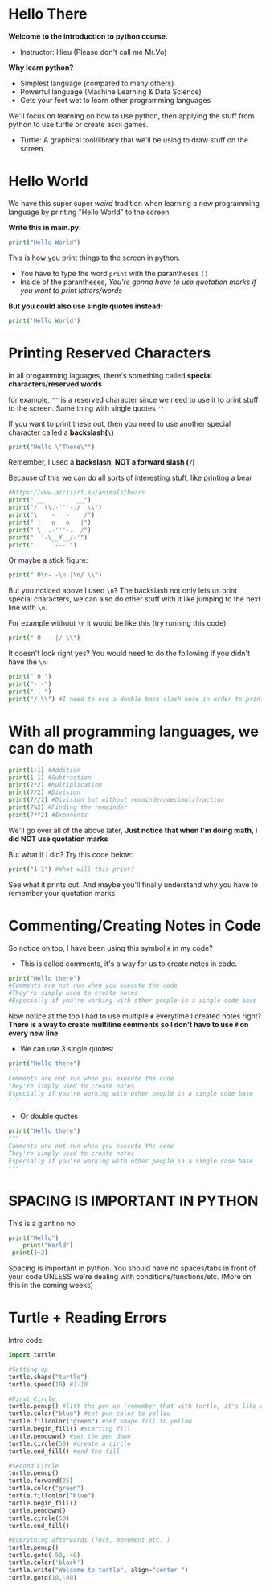 # Hello There

**Welcome to the introduction to python course.**
- Instructor: Hieu (Please don't call me Mr.Vo)

**Why learn python?**
- Simplest language (compared to many others)
- Powerful language (Machine Learning & Data Science)
- Gets your feet wet to learn other programming languages

We'll focus on learning on how to use python, then applying the stuff from python to use turtle or create ascii games. 
- Turtle: A graphical tool/library that we'll be using to draw stuff on the screen.

# Hello World
We have this super super _weird_ tradition when learning a new programming language by printing "Hello World" to the screen

**Write this in main.py:**
```python
print("Hello World")
```

This is how you print things to the screen in python.  
- You have to type the word ```print``` with the parantheses ```()```
- Inside of the parantheses, _You're gonna have to use quotation marks if you want to print letters/words_

**But you could also use single quotes instead:**
```python
print('Hello World')
```

# Printing Reserved Characters
In all progamming laguages, there's something called **special characters/reserved words**

for example, ```""``` is a reserved character since we need to use it to print stuff to the screen. Same thing with single quotes ```''```

If you want to print these out, then you need to use another special character called a **backslash(```\```)**

```python
print("Hello \"There\"")
```
Remember, I used a **backslash, NOT a forward slash (```/```)**

Because of this we can do all sorts of interesting stuff, like printing a bear
```python
#https://www.asciiart.eu/animals/bears
print(" __         __")
print("/  \\.-'''-./  \\")
print("\    -   -    /")
print(" |   o   o   |")
print(" \  .-'''-.  /")
print("  '-\__Y__/-'")
print("     `---`")
```

Or maybe a stick figure:
```python
print(" O\n- -\n |\n/ \\")
```

But you noticed above I used ```\n```? The backslash not only lets us print special characters, we can also do other stuff with it like jumping to the next line with ```\n```. 

For example without ```\n``` it would be like this (try running this code):

```python
print(" O- - |/ \\")
```
It doesn't look right yes? You would need to do the following if you didn't have the ```\n```:
```python
print(" 0 ")
print("- -")
print(" | ")
print("/ \\") #I need to use a double back slash here in order to print 1 backslash on the screen
```

# With all programming languages, we can do math
```python
print(1+1) #Addition
print(1-1) #Subtraction
print(2*2) #Multiplication
print(7/2) #Division
print(7//2) #Division but without remainder/decimal/fraction
print(7%2) #Finding the remainder
print(7**2) #Exponents
```

We'll go over all of the above later, **Just notice that when I'm doing math, I did NOT use quotation marks**

But what if I did? Try this code below:
```python
print("1+1") #What will this print?
```
See what it prints out. And maybe you'll finally understand why you have to remember your quotation marks

# Commenting/Creating Notes in Code

So notice on top, I have been using this symbol ```#``` in my code?
- This is called comments, it's a way for us to create notes in code.

```python
print("Hello there")
#Comments are not run when you execute the code
#They're simply used to create notes
#Especially if you're working with other people in a single code base
```

Now notice at the top I had to use multiple ```#``` everytime I created notes right? **There is a way to create multiline comments so I don't have to use ```#``` on every new line**

- We can use 3 single quotes:
```python
print("Hello there")
'''
Comments are not run when you execute the code
They're simply used to create notes
Especially if you're working with other people in a single code base
'''
```
- Or double quotes
```python
print("Hello there")
"""
Comments are not run when you execute the code
They're simply used to create notes
Especially if you're working with other people in a single code base
"""
```

# SPACING IS IMPORTANT IN PYTHON
This is a giant no no:
```python
print("Hello")
	print("World")
 print(1+2)
```

Spacing is important in python. You should have no spaces/tabs in front of your code UNLESS we're dealing with conditions/functions/etc. (More on this in the coming weeks)

# Turtle + Reading Errors

Intro code:
```python
import turtle

#Setting up 
turtle.shape("turtle")
turtle.speed(10) #1-10

#First Circle
turtle.penup() #lift the pen up (remember that with turtle, it's like drawing with a pen and paper)
turtle.color("blue") #set pen color to yellow
turtle.fillcolor("green") #set shape fill to yellow
turtle.begin_fill() #starting fill
turtle.pendown() #set the pen down
turtle.circle(50) #create a circle
turtle.end_fill() #end the fill

#Second Circle
turtle.penup()
turtle.forward(25)
turtle.color("green")
turtle.fillcolor("blue")
turtle.begin_fill()
turtle.pendown()
turtle.circle(50)
turtle.end_fill()

#Everything afterwards (Text, movement etc. )
turtle.penup()
turtle.goto(-50,-40)
turtle.color('black')
turtle.write("Welcome to turtle", align="center ")
turtle.goto(10,-80)
```